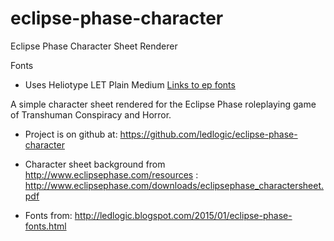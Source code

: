 # eclipse-phase-character
Eclipse Phase Character Sheet
Renderer

Fonts
* Uses Heliotype LET Plain Medium
[Links to ep fonts](http://ledlogic.blogspot.com/2015/01/eclipse-phase-fonts.html)

A simple character sheet rendered for the Eclipse Phase roleplaying game of Transhuman Conspiracy and Horror.

* Project is on github at: https://github.com/ledlogic/eclipse-phase-character

* Character sheet background from http://www.eclipsephase.com/resources : http://www.eclipsephase.com/downloads/eclipsephase_charactersheet.pdf
* Fonts from: http://ledlogic.blogspot.com/2015/01/eclipse-phase-fonts.html
